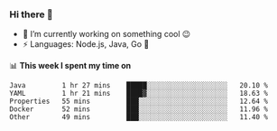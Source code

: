 ### Hi there 👋

<!--
**nodejh/nodejh** is a ✨ _special_ ✨ repository because its `README.md` (this file) appears on your GitHub profile.

Here are some ideas to get you started:

- 🔭 I’m currently working on ...
- 🌱 I’m currently learning ...
- 👯 I’m looking to collaborate on ...
- 🤔 I’m looking for help with ...
- 💬 Ask me about ...
- 📫 How to reach me: ...
- 😄 Pronouns: ...
- ⚡ Fun fact: ...
-->

- 🔭 I’m currently working on something cool :wink:
- ⚡ Languages: Node.js, Java, Go :thought_balloon:

📊 **This week I spent my time on**

<!--START_SECTION:waka-->
```text
Java         1 hr 27 mins    █████░░░░░░░░░░░░░░░░░░░░   20.10 % 
YAML         1 hr 21 mins    ████▓░░░░░░░░░░░░░░░░░░░░   18.63 % 
Properties   55 mins         ███░░░░░░░░░░░░░░░░░░░░░░   12.64 % 
Docker       52 mins         ███░░░░░░░░░░░░░░░░░░░░░░   11.96 % 
Other        49 mins         ███░░░░░░░░░░░░░░░░░░░░░░   11.40 % 
```
<!--END_SECTION:waka-->


<!--
:traffic_light: **Visitors**

![visitors](https://visitor-badge.glitch.me/badge?page_id=nodejh.nodejh)
-->
